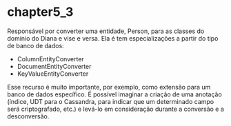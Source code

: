 # chapter5\_3

Responsável por converter uma entidade, Person, para as classes do domínio do Diana e vise e versa. Ela é tem especializações a partir do tipo de banco de dados:

* ColumnEntityConverter
* DocumentEntityConverter
* KeyValueEntityConverter

Esse recurso é muito importante, por exemplo, como extensão para um banco de dados específico. É possível imaginar a criação de uma anotação \(índice, UDT para o Cassandra, para indicar que um determinado campo será criptografado, etc.\) e levá-lo em consideração durante a conversão e a desconversão.

